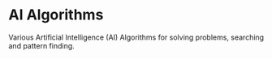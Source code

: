 # AI Algorithms

Various Artificial Intelligence (AI) Algorithms for solving problems, searching and pattern finding.
 
